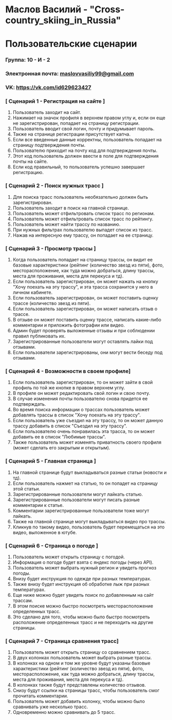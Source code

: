 # Маслов Василий - "Cross-country_skiing_in_Russia"
# Пользовательские сценарии

### Группа: 10 - И - 2
### Электронная почта: maslovvasiliy99@gmail.com
### VK: https://vk.com/id629623427


### [ Сценарий 1 - Регистрация на сайте ]
1. Пользователь заходит на сайт.
2. Нажимает на значок профиля в верхнем правом углу и, если он еще не зарегистрирован, попадает на страницу регистрации.
3. Пользователь вводит свой логин, почту и придумывает пароль.
4. Также на странице регистрации присутствует капча.
5. Если все введенные данные корректны, пользователь попадает на страницу подтверждения почты.
6. Пользователю приходит на почту код для подтверждения почты.
7. Этот код пользователь должен ввести в поле для подтверждения почты на сайте.
8. Если код правильный, то пользователь успешно завершает регистрацию.

### [ Сценарий 2 - Поиск нужных трасс ]

1. Для поиска трасс пользователь необязательно должен быть зарегистрирован.
2. Пользователь заходит в поиск на главной странице.
3. Пользователь может отфильтровать список трасс по регионам.
4. Пользователь может отфильтровать список трасс по рейтингу.
5. Пользователь может найти трассу по названию.
6. При нужных фильтрах пользователю выпадет список из трасс.
7. Нажав на интересную ему трассу, он попадает на ее страницу.

### [ Сценарий 3 - Просмотр трассы ]

1. Когда пользователь попадает на страницу трассы, он видит ее базовые характеристики (рейтинг (количество звезд из пяти), фото, месторасположение, как туда можно добраться, длину трассы, места для проживания, места для перекуса и тд).
2. Если пользователь зарегистрирован, он может нажать на кнопку "Хочу поехать на эту трассу", и эта трасса сохранится у него в личном кабинете.
3. Если пользователь зарегистрирован, он может поставить оценку трассе (количество звезд из пяти).
4. Если пользователь зарегистрирован, он может написать отзыв о трассе.
5. В отзыве он может поставить оценку трассе, написать какие-либо комментарии и приложить фотографии или видео.
6. Админ будет проверять выложенные отзывы и при соблюдении правил публиковать их.
7. Зарегистрированные пользователи могут оставлять лайки под отзывами.
8. Если пользователи зарегистрированы, они могут вести беседу под отзывами.

### [ Сценарий 4 - Возможности в своем профиле]

1. Если пользователь зарегистрирован, то он может зайти в свой профиль по той же кнопке в правом верхнем углу.
2. В профиле он может редактировать свой логин и свою почту.
3. В случае изменения почты пользователю снова придется ее подтверждать.
4. Во время поиска информации о трассах пользователь может добавлять трассы в список "Хочу поехать на эту трассу".
5. Если пользователь уже съездил на эту трассу, то он может данную трассу добавить в список "Съездил на эту трассу".
6. Если пользователю очень понравилась эта трасса, то он может добавить ее в список "Любимые трассы".
7. Также пользователь может изменять приватность своего профиля (может сделать его закрытым и открытым).

### [ Сценарий 5 - Главная страница ]

1. На главной странице будут выкладываться разные статьи (новости и тд).
2. Если пользователь нажмет на статью, то он попадет на страницу этой статьи.
3. Зарегистрированные пользователи могут лайкать статью.
4. Зарегистрированные пользователи могут писать разные комментарии к статье.
5. Комментарии зарегистрированные пользователи тоже могут лайкать.
6. Также на главной странице могут выкладываться видео про трассы.
7. Кликнув по такому видео, пользователь будет перемещаться на это видео, выложенное в ютубе.

### [ Сценарий 6 - Страница о погоде ]

1. Пользователь может открыть страницу с погодой.
2. Информация о погоде будет взята с яндекс погоды (через API).
3. Пользователь может выбрать нужный регион и увидеть прогноз погоды.
4. Внизу будет инструкция по одежде при разных температурах.
5. Также внизу будет инструкция об обработке лыж при разных температурах.
6. Еще ниже можно будет увидеть поиск по добавленным на сайт трассам.
7. В этом поиске можно быстро посмотреть месторасположение определенных трасс.
8. Это сделано для того, чтобы можно было быстро посмотреть расположение определенных трасс и не переходить на другие страницы.

### [ Сценарий 7 - Страница сравнения трасс]

1. Пользователь может открыть страницу со сравнением трасс.
2. В двух колонках пользователь может выбрать разные трассы.
3. В колонках на одном и том же уровне будут указаны базовые характеристики (рейтинг (количество звезд из пяти), фото, месторасположение, как туда можно добраться, длину трассы, места для проживания, места для перекуса и тд).
4. В колонках также будут представлены количество отзывов.
5. Снизу будут ссылки на страницы трасс, чтобы пользователь смог прочитать комментарии.
6. Пользователь может добавить колонку, чтобы можно было сравнивать уже несколько трасс.
7. Одновременно можно сравнивать до 5 трасс.
